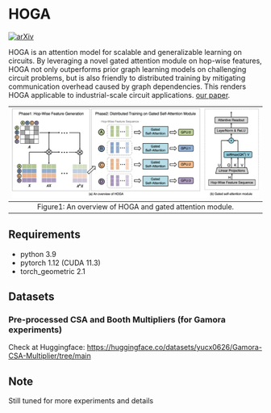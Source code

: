 HOGA
===============================

[![arXiv](https://img.shields.io/badge/arXiv-2403.01317-b31b1b.svg)](https://arxiv.org/abs/2403.01317)

HOGA is an attention model for scalable and generalizable learning on circuits. By leveraging a novel gated attention module on hop-wise features,  HOGA not only outperforms prior graph learning models on challenging circuit problems, but is also friendly to distributed training by mitigating communication overhead caused by graph dependencies. This renders HOGA applicable to industrial-scale circuit applications. [our paper](https://arxiv.org/abs/2403.01317).

| ![HOGA.png](/figures/HOGA.png) | 
|:--:| 
| Figure1: An overview of HOGA and gated attention module. |

Requirements
------------
* python 3.9
* pytorch 1.12 (CUDA 11.3)
* torch_geometric 2.1

Datasets
------------
### Pre-processed CSA and Booth Multipliers (for Gamora experiments)
Check at Huggingface: https://huggingface.co/datasets/yucx0626/Gamora-CSA-Multiplier/tree/main

Note
------------
Still tuned for more experiments and details
